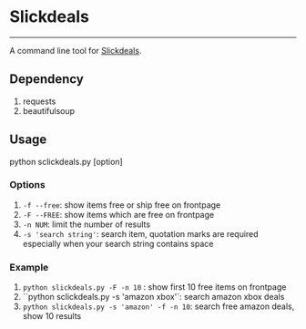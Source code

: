 # Slickdeals
---

A command line tool for [Slickdeals](http://slickdeals.net).

## Dependency
1. requests
2. beautifulsoup

## Usage
python sclickdeals.py [option]

### Options
1. ``-f --free``: show items free or ship free on frontpage
2. ``-F --FREE``: show items which are free on frontpage
3. ``-n NUM``: limit the number of results
4. ``-s 'search string'``: search item, quotation marks are required especially when your search string contains space


### Example
1. ``python slickdeals.py -F -n 10`` : show first 10 free items on frontpage
2. ``python sclickdeals.py -s 'amazon xbox'`: search amazon xbox deals
3. ``python slickdeals.py -s 'amazon' -f -n 10``: search free amazon deals, show 10 results




